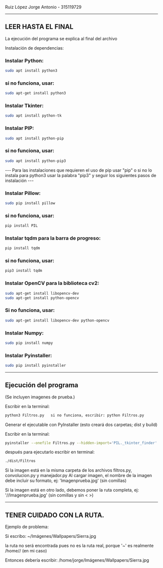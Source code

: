 Ruiz López Jorge Antonio - 315119729


-------------------
LEER HASTA EL FINAL
-------------------
La ejecución del programa se explica al final del archivo



Instalación de dependencias:

### Instalar Python:
```sh
sudo apt install python3
```

### si no funciona, usar:
```sh
sudo apt-get install python3
```

### Instalar Tkinter:
```sh
sudo apt install python-tk
```

### Instalar PIP:
```sh
sudo apt install python-pip
```

### si no funciona, usar:
```sh
sudo apt install python-pip3
```


--- Para las instalaciones que requieren el uso de pip usar "pip" o si no lo instala
    para python3 usar la palabra "pip3" y seguir los siguientes pasos de instalación ---


### Instalar Pillow:
```sh
sudo pip install pillow
```

### si no funciona, usar:
```sh
pip install PIL
```	
	
### Instalar tqdm para la barra de progreso:
```sh
pip install tqdm
```
	
### si no funciona, usar: 
```sh
pip3 install tqdm
```


### Instalar OpenCV para la biblioteca cv2:
```sh
sudo apt-get install libopencv-dev
sudo apt-get install python-opencv
```


### Si no funciona, usar:
```sh
sudo apt-get install libopencv-dev python-opencv
```

### Instalar Numpy:
```sh
sudo pip install numpy
```

### Instalar Pyinstaller:
```sh
sudo pip install pyinstaller
```


---------------------- 
Ejecución del programa 
----------------------

(Se incluyen imagenes de prueba.)

Escribir en la terminal:
	
```sh
python3 Filtros.py   si no funciona, escribir: python Filtros.py
```


Generar el ejecutable con PyInstaller (esto creará dos carpetas; dist y build)

Escribir en la terminal:

```sh
pyinstaller --onefile Filtros.py --hidden-import='PIL._tkinter_finder'
```

después para ejecutarlo escribir en terminal:

```sh
./dist/Filtros
```


Si la imagen está en la misma carpeta de los archivos filtros.py, convolucion.py y manejador.py
Al cargar imagen, el nombre de la imagen debe incluir su formato, ej: 'Imagenprueba.jpg' (sin comillas)


Si la imagen está en otro lado, debemos poner la ruta completa, ej: '<Miruta>/<otracarpeta>/Imagenprueba.jpg' (sin comillas y sin < >)


--------------------------
TENER CUIDADO CON LA RUTA.
--------------------------

Ejemplo de problema:

Si escribo: ~/Imágenes/Wallpapers/Sierra.jpg

la ruta no será encontrada pues no es la ruta real, porque '~' es realmente /home/<nombre>/ (en mi caso)

Entonces debería escribir: /home/jorge/Imágenes/Wallpapers/Sierra.jpg
